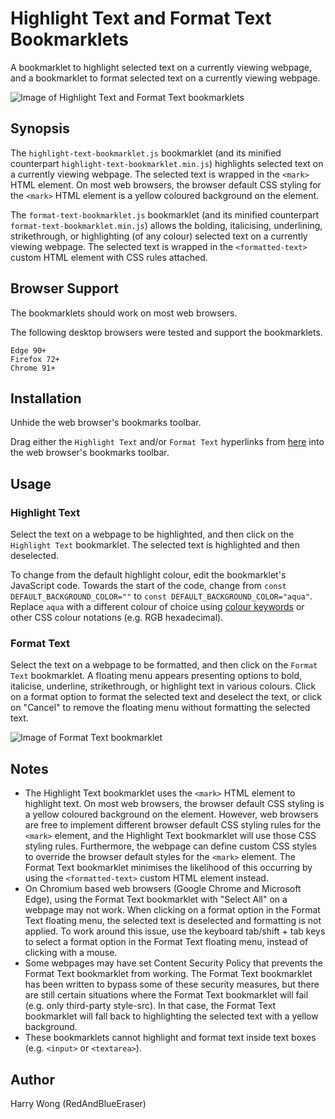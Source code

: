 # Highlight Text and Format Text Bookmarklets
A bookmarklet to highlight selected text on a currently viewing webpage, and a bookmarklet to format selected text on a currently viewing webpage.

![Image of Highlight Text and Format Text bookmarklets](https://127.0.0.1)

## Synopsis
The `highlight-text-bookmarklet.js` bookmarklet (and its minified counterpart `highlight-text-bookmarklet.min.js`) highlights selected text on a currently viewing webpage. The selected text is wrapped in the `<mark>` HTML element. On most web browsers, the browser default CSS styling for the `<mark>` HTML element is a yellow coloured background on the element.

The `format-text-bookmarklet.js` bookmarklet (and its minified counterpart `format-text-bookmarklet.min.js`) allows the bolding, italicising, underlining, strikethrough, or highlighting (of any colour) selected text on a currently viewing webpage. The selected text is wrapped in the `<formatted-text>` custom HTML element with CSS rules attached.

## Browser Support
The bookmarklets should work on most web browsers.

The following desktop browsers were tested and support the bookmarklets.

    Edge 90+
    Firefox 72+
    Chrome 91+

## Installation
Unhide the web browser's bookmarks toolbar.

Drag either the `Highlight Text` and/or `Format Text` hyperlinks from [here](https://127.0.0.1) into the web browser's bookmarks toolbar.

## Usage

### Highlight Text
Select the text on a webpage to be highlighted, and then click on the `Highlight Text` bookmarklet. The selected text is highlighted and then deselected.

To change from the default highlight colour, edit the bookmarklet's JavaScript code. Towards the start of the code, change from `const DEFAULT_BACKGROUND_COLOR=""` to `const DEFAULT_BACKGROUND_COLOR="aqua"`. Replace `aqua` with a different colour of choice using [colour keywords](https://developer.mozilla.org/en-US/docs/Web/CSS/color_value#color_keywords) or other CSS colour notations (e.g. RGB hexadecimal).

### Format Text
Select the text on a webpage to be formatted, and then click on the `Format Text` bookmarklet. A floating menu appears presenting options to bold, italicise, underline, strikethrough, or highlight text in various colours. Click on a format option to format the selected text and deselect the text, or click on "Cancel" to remove the floating menu without formatting the selected text.

![Image of Format Text bookmarklet](https://127.0.0.1)

## Notes
- The Highlight Text bookmarklet uses the `<mark>` HTML element to highlight text. On most web browsers, the browser default CSS styling is a yellow coloured background on the element. However, web browsers are free to implement different browser default CSS styling rules for the `<mark>` element, and the Highlight Text bookmarklet will use those CSS styling rules. Furthermore, the webpage can define custom CSS styles to override the browser default styles for the `<mark>` element. The Format Text bookmarklet minimises the likelihood of this occurring by using the `<formatted-text>` custom HTML element instead.
- On Chromium based web browsers (Google Chrome and Microsoft Edge), using the Format Text bookmarklet with "Select All" on a webpage may not work. When clicking on a format option in the Format Text floating menu, the selected text is deselected and formatting is not applied. To work around this issue, use the keyboard tab/shift + tab keys to select a format option in the Format Text floating menu, instead of clicking with a mouse.
- Some webpages may have set Content Security Policy that prevents the Format Text bookmarklet from working. The Format Text bookmarklet has been written to bypass some of these security measures, but there are still certain situations where the Format Text bookmarklet will fail (e.g. only third-party style-src). In that case, the Format Text bookmarklet will fall back to highlighting the selected text with a yellow background.
- These bookmarklets cannot highlight and format text inside text boxes (e.g. `<input>` or `<textarea>`).

## Author
Harry Wong (RedAndBlueEraser)
